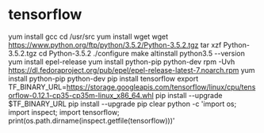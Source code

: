 # tensorflow
yum install gcc
cd /usr/src
yum install wget
wget https://www.python.org/ftp/python/3.5.2/Python-3.5.2.tgz
tar xzf Python-3.5.2.tgz
cd Python-3.5.2
./configure
make altinstall
python3.5 --version
yum install epel-release
yum install python-pip python-dev
rpm -Uvh https://dl.fedoraproject.org/pub/epel/epel-release-latest-7.noarch.rpm
yum install python-pip python-dev
pip install tensorflow
export TF_BINARY_URL=https://storage.googleapis.com/tensorflow/linux/cpu/tensorflow-0.12.1-cp35-cp35m-linux_x86_64.whl
pip install --upgrade $TF_BINARY_URL
pip install --upgrade pip
clear
python -c 'import os; import inspect; import tensorflow; print(os.path.dirname(inspect.getfile(tensorflow)))'

